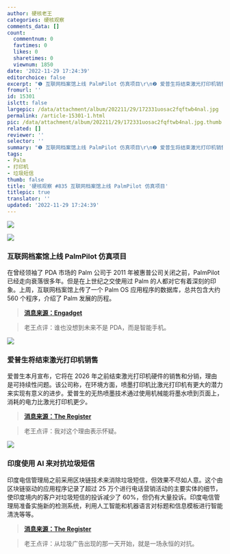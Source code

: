 ```yaml
---
author: 硬核老王
categories: 硬核观察
comments_data: []
count:
  commentnum: 0
  favtimes: 0
  likes: 0
  sharetimes: 0
  viewnum: 1850
date: '2022-11-29 17:24:39'
editorchoice: false
excerpt: "❶ 互联网档案馆上线 PalmPilot 仿真项目\r\n❷ 爱普生将结束激光打印机销售\r\n❸ 印度使用 AI 来对抗垃圾短信"
fromurl: ''
id: 15301
islctt: false
largepic: /data/attachment/album/202211/29/172331uosac2fqftwb4nal.jpg
permalink: /article-15301-1.html
pic: /data/attachment/album/202211/29/172331uosac2fqftwb4nal.jpg.thumb.jpg
related: []
reviewer: ''
selector: ''
summary: "❶ 互联网档案馆上线 PalmPilot 仿真项目\r\n❷ 爱普生将结束激光打印机销售\r\n❸ 印度使用 AI 来对抗垃圾短信"
tags:
- Palm
- 打印机
- 垃圾短信
thumb: false
title: '硬核观察 #835 互联网档案馆上线 PalmPilot 仿真项目'
titlepic: true
translator: ''
updated: '2022-11-29 17:24:39'
---
```


![](/data/attachment/album/202211/29/172331uosac2fqftwb4nal.jpg)


![](/data/attachment/album/202211/29/172350ytt6wesse19bb9e3.jpg)


### 互联网档案馆上线 PalmPilot 仿真项目


在曾经领袖了 PDA 市场的 Palm 公司于 2011 年被惠普公司关闭之前，PalmPilot 已经走向衰落很多年。但是在上世纪之交使用过 Palm 的人都对它有着深刻的印象。上周，互联网档案馆上传了一个 Palm OS 应用程序的数据库，总共包含大约 560 个程序，介绍了 Palm 发展的历程。



> 
> **[消息来源：Engadget](https://www.engadget.com/internet-archive-pa-emulation-project-210328421.html)**
> 
> 
> 



> 
> 老王点评：谁也没想到未来不是 PDA，而是智能手机。
> 
> 
> 


![](/data/attachment/album/202211/29/172402eume80jjr9ghsfej.jpg)


### 爱普生将结束激光打印机销售


爱普生本月宣布，它将在 2026 年之前结束激光打印机硬件的销售和分销，理由是可持续性问题。该公司称，在环境方面，喷墨打印机比激光打印机有更大的潜力来实现有意义的进步。爱普生的无热喷墨技术通过使用机械能将墨水喷到页面上，消耗的电力比激光打印机更少。



> 
> **[消息来源：The Register](https://www.theregister.com/2022/11/28/epson_ends_laser_printers/)**
> 
> 
> 



> 
> 老王点评：我对这个理由表示怀疑。
> 
> 
> 


![](/data/attachment/album/202211/29/172417hmxba5xgrg85y5al.jpg)


### 印度使用 AI 来对抗垃圾短信


印度电信管理局之前采用区块链技术来消除垃圾短信，但效果不尽如人意。这个由区块链驱动的应用程序记录了超过 25 万个进行电话营销活动的主要实体的细节，使印度境内的客户对垃圾短信的投诉减少了 60%，但仍有大量投诉。印度电信管理局准备实施新的检测系统，利用人工智能和机器语言对标题和信息模板进行智能清洗等等。



> 
> **[消息来源：The Register](https://www.theregister.com/2022/11/29/india_txt_spam_crackdown/)**
> 
> 
> 



> 
> 老王点评：从垃圾广告出现的那一天开始，就是一场永恒的对抗。
> 
> 
>